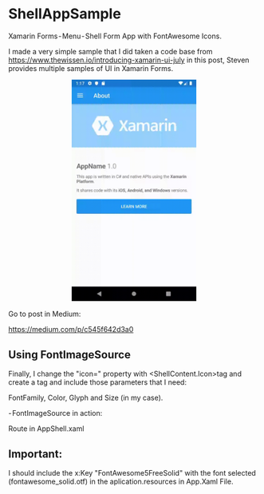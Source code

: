 # ShellAppSample
Xamarin Forms - Menu - Shell Form App with FontAwesome Icons.

I made a very simple sample that I did taken a code base from
https://www.thewissen.io/introducing-xamarin-ui-july
in this post, Steven provides multiple samples of UI in Xamarin Forms.

<p align="center">
  <img src="https://github.com/DgarciarDev/ShellAppSample/blob/master/ShellAppSample/ShellAppSample/Sample.gif" width="250" title="hover text">
</p>

Go to post in Medium:

https://medium.com/p/c545f642d3a0


## Using FontImageSource

Finally, I change the "icon=" property with <ShellContent.Icon>tag and create a <FontImageSource> tag and include those parameters that I need: 

FontFamily, Color, Glyph and Size (in my case).

- FontImageSource in action:

Route in AppShell.xaml

## Important:

I should include the x:Key "FontAwesome5FreeSolid" with the font selected (fontawesome_solid.otf) in the aplication.resources in App.Xaml File.
